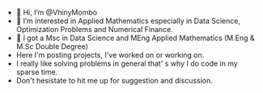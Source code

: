 - 👋 Hi, I’m @VhinyMombo
- 👀 I’m interested in Applied Mathematics especially in Data Science, Optimization Problems and Numerical Finance. 
- 🌱 I got a Msc in Data Science and MEng Applied Mathematics (M.Eng & M.Sc Double Degree)
- Here I'm posting projects, I've worked on or working on.
- I really like solving problems in general that' s why I do code in my sparse time.
- Don't hesistate to hit me up for suggestion and discussion.


<!---
VhinyMombo/VhinyMombo is a ✨ special ✨ repository because its `README.md` (this file) appears on your GitHub profile.
You can click the Preview link to take a look at your changes.
--->
